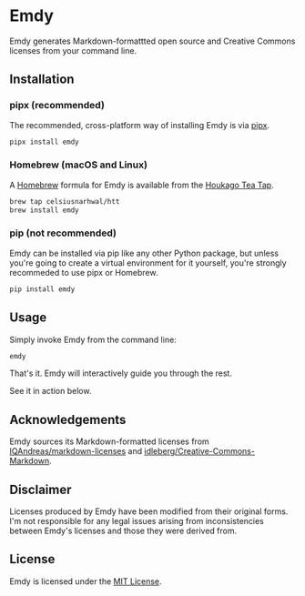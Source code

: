 # Emdy

Emdy generates Markdown-formattted open source and Creative Commons licenses from your command line.

## Installation

### pipx (recommended)

The recommended, cross-platform way of installing Emdy is via [pipx](https://pypa.github.io/pipx/).

```bash
pipx install emdy
```

### Homebrew (macOS and Linux)

A [Homebrew](https://brew.sh) formula for Emdy is available from
the [Houkago Tea Tap](https://github.com/celsiusnarhwal/homebrew-htt).

```bash
brew tap celsiusnarhwal/htt
brew install emdy
```

### pip (not recommended)

Emdy can be installed via pip like any other Python package, but unless you're going to create a virtual environment
for it yourself, you're strongly recommeded to use pipx or Homebrew.

```bash
pip install emdy
```

## Usage

Simply invoke Emdy from the command line:

```bash
emdy
```

That's it. Emdy will interactively guide you through the rest.

See it in action below.

## Acknowledgements

Emdy sources its Markdown-formatted licenses
from [IQAndreas/markdown-licenses](https://github.com/IQAndreas/markdown-licenses)
and [idleberg/Creative-Commons-Markdown](https://github.com/idleberg/Creative-Commons-Markdown).

## Disclaimer

Licenses produced by Emdy have been modified from their original forms. I'm not responsible for any legal issues
arising from inconsistencies between Emdy's licenses and those they were derived from.

## License

Emdy is licensed under the [MIT License](https://github.com/celsiusnarhwal/emdy/blob/HEAD/LICENSE.md).